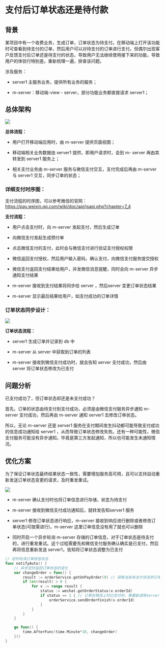 # 支付后订单状态还是待付款



## 背景

某项目中有一个收费业务，生成订单，订单状态为待支付。在移动端上打开该功能时可查看到待支付的订单，然后用户可以对待支付的订单进行支付。但偶尔出现客户反馈支付后订单还是待支付的状态，导致用户无法继续使用接下来的功能，导致用户的体验行特别差。重新梳理一遍，排查该问题。

涉及服务：

- server1 主服务业务，提供所有业务的服务；

- m-server：移动端-view - server，部分功能业务都直接请求 server1；

## 总体架构

![](/Users/jasenyang/Documents/pictures/pro-pic/2022-09-02-10-11-16-image.png)

**总体流程：**

- 用户打开移动端应用时，由 m-server 提供页面视图；

- 移动端相关业务数据由 server1 提供，即用户请求时，会到 m- server 再由其转发到 server1 服务上；

- 相关支付业务由 m-server 服务与微信支付交互，支付完成后再由 m-server 与 server1 交互，同步订单的状态；

### 详细支付时序图：

支付流程的时序图，可以参考微信的官网：https://pay.weixin.qq.com/wiki/doc/api/jsapi.php?chapter=7_4

**支付流程：**

- 用户点击支付时，向 m-server 发起支付，然后生成订单

- 向微信支付发起生成预付单

- 点击微信支付的支付，此时会与微信支付进行验证支付授权权限

- 微信返回支付授权，然后用户输入密码，确认支付，向微信支付服务提交授权

- 微信支付返回支付结果给用户，并发微信消息提醒，同时会向 m-server 异步通知支付结果

- m-server 接收到支付结果将同步给 server ，然后server 变更订单状态结果

- m-server 显示最后结果给用户，如支付成功的订单详情

### 订单状态同步设计：

![](/Users/jasenyang/Documents/pictures/pro-pic/2022-09-02-10-34-24-image.png)

**订单状态流程：**

- server1 生成订单并记录到 db 中

- m-server 从 server 中获取到订单的列表

- m-server 接收到微信支付成功时，就会告知 server 支付成功，然后由 server 将订单状态修改为已支付

## 问题分析

已支付成功了，但订单状态却还是未支付成功？

首先，订单的状态由待支付到支付成功，必须是由微信支付服务异步通知 m-server 支付成功，然后再由 m-server 通知 server1 去修改订单状态。

所以，无论 m-server 还是 server1 服务在支付期间发生抖动都可能导致支付成功的信息成功通知给 server1 ，从而导致订单状态修改失败。还有一种可能性，微信支付服务可能没有异步通知。毕竟是第三方发起通知，所以也可能发生未通知情况。

## 优化方案

为了保证订单状态最终结果状态一致性，需要增加服务高可用，且可以支持自动重新发送订单状态变更的请求，及时重发重试。

![](/Users/jasenyang/Documents/pictures/pro-pic/2022-09-02-10-45-00-image.png)

- m-server 确认支付时也将订单信息进行存储，状态为待支付

- m-server 接收到微信支付成功通知后，就转发告知server1 服务

- server1 修改订单状态进行响应，m-server 接收到响应进行删除或者修改订单状态(可按需进行)，m-server 这里订单信息没有用了就也可以删除

- 同时开启一个异步轮询 m-server 存储的订单信息，对于订单状态是待支付的，进行重发重试。这个过程需要先和微信支付服务确认确实是已支付，然后再将信息重新发送 server1，告知将订单状态调整为已支付 

```go
// 定时轮询订单信息状态
func notifyAuto() {
	// 异步定时监控订单状态的变化
	var changeOrder = func() {
		result := orderService.getUnPayOrder(0) // 获取当前未支付状态的订单
		if len(result) > 0 {
			for v := range result {
				status := wechat.getOrderStatus(v.orderId)
				if status == 1 { // 订单在微信上时已支付的，需重新调用server 修改订单状态
					orderService.sendOrderFinish(v.orderId)
				}
			}
		}
	}

	go func() {
		time.AfterFunc(time.Minute*10, changeOrder)
	}()
}
```






